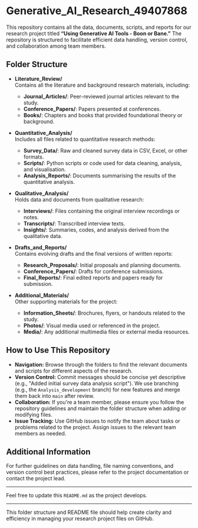 # Generative_AI_Research_49407868

This repository contains all the data, documents, scripts, and reports for our research project titled **“Using Generative AI Tools - Boon or Bane.”** The repository is structured to facilitate efficient data handling, version control, and collaboration among team members. 

## Folder Structure

- **Literature_Review/**  
  Contains all the literature and background research materials, including:
  - **Journal_Articles/**: Peer-reviewed journal articles relevant to the study.
  - **Conference_Papers/**: Papers presented at conferences.
  - **Books/**: Chapters and books that provided foundational theory or background.

- **Quantitative_Analysis/**  
  Includes all files related to quantitative research methods:
  - **Survey_Data/**: Raw and cleaned survey data in CSV, Excel, or other formats.
  - **Scripts/**: Python scripts or code used for data cleaning, analysis, and visualisation.
  - **Analysis_Reports/**: Documents summarising the results of the quantitative analysis.

- **Qualitative_Analysis/**  
  Holds data and documents from qualitative research:
  - **Interviews/**: Files containing the original interview recordings or notes.
  - **Transcripts/**: Transcribed interview texts.
  - **Insights/**: Summaries, codes, and analysis derived from the qualitative data.

- **Drafts_and_Reports/**  
  Contains evolving drafts and the final versions of written reports:
  - **Research_Proposals/**: Initial proposals and planning documents.
  - **Conference_Papers/**: Drafts for conference submissions.
  - **Final_Reports/**: Final edited reports and papers ready for submission.

- **Additional_Materials/**  
  Other supporting materials for the project:
  - **Information_Sheets/**: Brochures, flyers, or handouts related to the study.
  - **Photos/**: Visual media used or referenced in the project.
  - **Media/**: Any additional multimedia files or external media resources.

## How to Use This Repository

- **Navigation:** Browse through the folders to find the relevant documents and scripts for different aspects of the research.
- **Version Control:** Commit messages should be concise yet descriptive (e.g., "Added initial survey data analysis script"). We use branching (e.g., the `Analysis_development` branch) for new features and merge them back into `main` after review.
- **Collaboration:** If you're a team member, please ensure you follow the repository guidelines and maintain the folder structure when adding or modifying files.
- **Issue Tracking:** Use GitHub issues to notify the team about tasks or problems related to the project. Assign issues to the relevant team members as needed.

## Additional Information

For further guidelines on data handling, file naming conventions, and version control best practices, please refer to the project documentation or contact the project lead.

---

Feel free to update this `README.md` as the project develops.

---

This folder structure and README file should help create clarity and efficiency in managing your research project files on GitHub.
